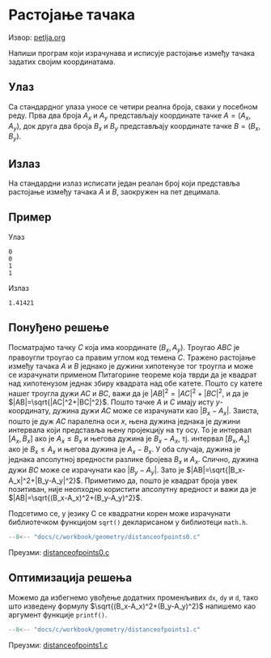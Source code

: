 # Растојање тачака

Извор: [petlja.org](https://petlja.org/biblioteka/r/Zbirka/rastojanje_tacaka)

Напиши програм који израчунава и исписује растојање између тачака задатих својим координатама.

## Улаз

Са стандардног улаза уносе се четири реална броја, сваки у посебном реду. Прва
два броја $A_x$ и $A_y$ представљају координате тачке $A=(A_x,A_y)$, док друга
два броја $B_x$ и $B_y$ представљају координате тачке $B=(B_x,B_y)$.

## Излаз

На стандардни излаз исписати један реалан број који представља растојање између
тачака $A$ и $B$, заокружен на пет децимала.

## Пример

Улаз

```text
0
0
1
1
```

Излаз

```text
1.41421
```

## Понуђено решење

Посматрајмо тачку $C$ која има координате $(B_x,A_y)$. Троугао $ABC$ је
правоугли троугао са правим углом код темена $C$. Тражено растојање између
тачака $A$ и $B$ једнако је дужини хипотенузе тог троугла и може се израчунати
применом Питагорине теореме која тврди да је квадрат над хипотенузом једнак
збиру квадрата над обе катете. Пошто су катете нашег троугла дужи $AC$ и $BC$,
важи да је $|AB|^2=|AC|^2+|BC|^2$, и да је $|AB|=\sqrt{|AC|^2+|BC|^2}$. Пошто
тачке $A$ и $C$ имају исту $y$-координату, дужина дужи $AC$ може се израчунати
као $|B_x-A_x|$. Заиста, пошто је дуж $AC$ паралелна оси $x$, њена дужина
једнака је дужини интервала који представља њену пројекцију на ту осу. То је
интервал $[A_x,B_x]$ ако је $A_x\leq B_x$ и његова дужина је $B_x-A_x$, тј.
интервал $[B_x,A_x]$ ако је $B_x\leq A_x$ и његова дужина је $A_x-B_x$. У оба
случаја, дужина је једнака апсолутној вредности разлике бројева $B_x$ и $A_x$.
Слично, дужина дужи $BC$ може се израчунати као $|B_y-A_y|$. Зато је
$|AB|=\sqrt{|B_x-A_x|^2+|B_y-A_y|^2}$. Приметимо да, пошто је квадрат броја
увек позитиван, није неопходно користити апсолутну вредност и важи да је
$|AB|=\sqrt{(B_x-A_x)^2+(B_y-A_y)^2}$.

Подсетимо се, у језику C се квадратни корен може израчунати библиотечком
функцијом `sqrt()` декларисаном у библиотеци `math.h`.

```c
--8<-- "docs/c/workbook/geometry/distanceofpoints0.c"
```

Преузми: [distanceofpoints0.c](distanceofpoints0.c)

## Оптимизација решења

Можемо да избегнемо увођење додатних променљивих `dx`, `dy` и `d`, тако што
изведену формулу $\sqrt{(B_x-A_x)^2+(B_y-A_y)^2}$ напишемо као аргумент
функције `printf()`.

```c
--8<-- "docs/c/workbook/geometry/distanceofpoints1.c"
```

Преузми: [distanceofpoints1.c](distanceofpoints1.c)
